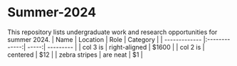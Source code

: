 # Summer-2024
This repository lists undergraduate work and research opportunities for summer 2024.
| Name          | Location      | Role  |   Category  |
| ------------- |:-------------:| -----:|   --------- |
| col 3 is      | right-aligned | $1600 |
| col 2 is      | centered      |   $12 |
| zebra stripes | are neat      |    $1 |
